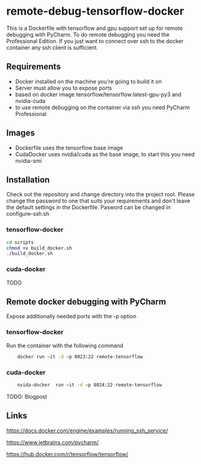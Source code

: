 # remote-debug-tensorflow-docker
This is a Dockerfile with tensorflow and gpu support set up for remote debugging with PyCharm. 
To do remote debugging you need the Professional Edition. If you just want to connect over ssh to 
the docker container any ssh client is sufficient. 

## Requirements

- Docker installed on the machine you're going to build it on
- Server must allow you to expose ports
- based on docker image tensorflow/tensorflow:latest-gpu-py3 and nvidia-cuda
- to use remote debugging on the container via ssh you need PyCharm Professional

## Images

- Dockerfile uses the tensorflow base image
- CudaDocker uses nvidia/cuda as the base image, to start this you need nvidia-smi

## Installation
Check out the repository and change directory into the project root.
Please change the password to one that suits your requirements and don't 
leave the default settings in the Dockerfile.
Pasword can be changed in configure-ssh.sh
### tensorflow-docker
```bash
cd scripts
chmod +x build_docker.sh
./build_docker.sh
```
### cuda-docker

TODO

## Remote docker debugging with PyCharm

Expose additionally needed ports with the -p option

### tensorflow-docker

Run the container with the following command
```bash
    docker run –it -d –p 8023:22 remote-tensorflow
```

### cuda-docker

```bash
    nvida-docker  run –it -d –p 8024:22 remote-tensorflow
```


TODO: Blogpost


## Links
https://docs.docker.com/engine/examples/running_ssh_service/

https://www.jetbrains.com/pycharm/

https://hub.docker.com/r/tensorflow/tensorflow/



